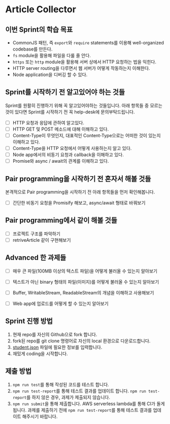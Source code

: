 # Article Collector

## 이번 Sprint의 학습 목표

- CommonJS 패턴, 즉 `export`와 `require` statements를 이용해 well-organized codebase를 만든다.
- `fs` module을 활용해 파일을 다룰 줄 안다.
- `https` 또는 `http` module을 활용해 서버 상에서 HTTP 요청하는 법을 익힌다.
- HTTP server routing을 다루면서 웹 서버가 어떻게 작동하는지 이해한다.
- Node application을 디버깅 할 수 있다.


## Sprint를 시작하기 전 알고있어야 하는 것들

Sprint를 원활히 진행하기 위해 꼭 알고있어야하는 것들입니다.
아래 항목들 중 모르는 것이 있다면 Sprint를 시작하기 전 꼭 help-desk에 문의부탁드립니다.

- [ ] HTTP 요청과 응답에 관하여 알고있다.
- [ ] HTTP GET 및 POST 메소드에 대해 이해하고 있다.
- [ ] Content-Type이 무엇인지, 대표적인 Content-Type으로는 어떠한 것이 있는지 이해하고 있다.
- [ ] Content-Type을 HTTP 요청에서 어떻게 사용하는지 알고 있다.
- [ ] Node app에서의 비동기 요청과 callback을 이해하고 있다.
- [ ] Promise와 async / await의 관계를 이해하고 있다.

## Pair programming을 시작하기 전 혼자서 해볼 것들

본격적으로 Pair programming을 시작하기 전 아래 항목들을 먼저 확인해봅니다.

- [ ] 간단한 비동기 요청을 Promisify 해보고, async/await 형태로 바꿔보기

## Pair programming에서 같이 해볼 것들

- [ ] 프로젝트 구조를 파악하기
- [ ] retriveArticle 같이 구현해보기

## Advanced 한 과제들

- [ ] 매우 큰 파일(100MB 이상의 텍스트 파일)을 어떻게 불러올 수 있는지 알아보기
- [ ] 텍스트가 아닌 binary 형태의 파일(이미지)를 어떻게 불러올 수 있는지 알아보기
- [ ] Buffer, WritableStream, ReadableStream의 개념을 이해하고 사용해보기
- [ ] Web app에 업로드를 어떻게 할 수 있는지 알아보기


## Sprint 진행 방법

1. 현재 repo를 자신의 Github으로 fork 합니다.
2. fork된 repo를 git clone 명령어로 자신의 local 환경으로 다운로드합니다.
3. [student.json](student.json) 파일에 필요한 정보를 입력합니다.
4. 재밌게 coding을 시작합니다.

## 제출 방법
1. `npm run test`를 통해 작성된 코드를 테스트 합니다.
2. `npm run test-report`를 통해 테스트 결과를 업데이트 합니다. `npm run test-report`를 하지 않은 경우, 과제가 제출되지 않습니다.
3. `npm run submit`을 통해 제출합니다. AWS serverless lambda를 통해 CI가 돌게 됩니다. 과제를 제출하기 전에 `npm run test-report`를 통해 테스트 결과를 업데이트 해주시기 바랍니다.
